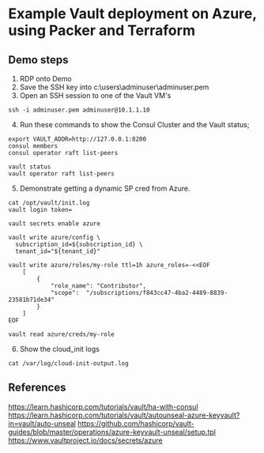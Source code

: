 # Example Vault deployment on Azure, using Packer and Terraform

## Demo steps

1. RDP onto Demo
2. Save the SSH key into c:\users\adminuser\adminuser.pem
3. Open an SSH session to one of the Vault VM's
```
ssh -i adminuser.pem adminuser@10.1.1.10
```
4. Run these commands to show the Consul Cluster and the Vault status;
```
export VAULT_ADDR=http://127.0.0.1:8200
consul members
consul operator raft list-peers

vault status
vault operator raft list-peers
```
5. Demonstrate getting a dynamic SP cred from Azure.
```
cat /opt/vault/init.log
vault login token=

vault secrets enable azure 

vault write azure/config \
  subscription_id=${subscription_id} \
  tenant_id="${tenant_id}"

vault write azure/roles/my-role ttl=1h azure_roles=-<<EOF
    [
        {
            "role_name": "Contributor",
            "scope":  "/subscriptions/f843cc47-4ba2-4489-8839-23581b71de34"
        }
    ]
EOF

vault read azure/creds/my-role
```
6. Show the cloud_init logs
```
cat /var/log/cloud-init-output.log
```

## References

https://learn.hashicorp.com/tutorials/vault/ha-with-consul
https://learn.hashicorp.com/tutorials/vault/autounseal-azure-keyvault?in=vault/auto-unseal
https://github.com/hashicorp/vault-guides/blob/master/operations/azure-keyvault-unseal/setup.tpl
https://www.vaultproject.io/docs/secrets/azure

